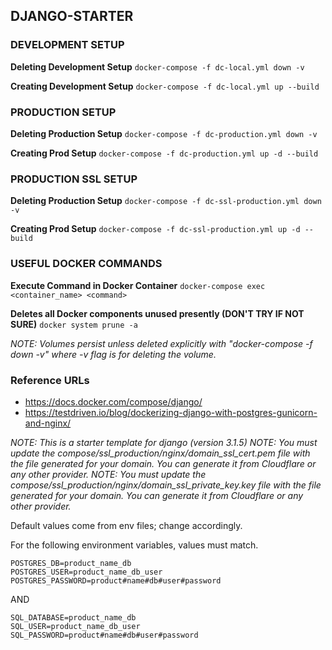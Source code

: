 ## DJANGO-STARTER

### DEVELOPMENT SETUP
**Deleting Development Setup**
`docker-compose -f dc-local.yml down -v`

**Creating Development Setup**
`docker-compose -f dc-local.yml up --build`

### PRODUCTION SETUP
**Deleting Production Setup**
`docker-compose -f dc-production.yml down -v`

**Creating Prod Setup**
`docker-compose -f dc-production.yml up -d --build`

### PRODUCTION SSL SETUP
**Deleting Production Setup**
`docker-compose -f dc-ssl-production.yml down -v`

**Creating Prod Setup**
`docker-compose -f dc-ssl-production.yml up -d --build`

### USEFUL DOCKER COMMANDS
**Execute Command in Docker Container**
`docker-compose exec <container_name> <command>`

**Deletes all Docker components unused presently (DON'T TRY IF NOT SURE)**
`docker system prune -a`

*NOTE: Volumes persist unless deleted explicitly with "docker-compose -f <yml filename> down -v" where -v flag is for deleting the volume.*

### Reference URLs
- https://docs.docker.com/compose/django/
- https://testdriven.io/blog/dockerizing-django-with-postgres-gunicorn-and-nginx/

*NOTE: This is a starter template for django (version 3.1.5)*
*NOTE: You must update the compose/ssl_production/nginx/domain_ssl_cert.pem file with the file generated for your domain. You can generate it from Cloudflare or any other provider.*
*NOTE: You must update the compose/ssl_production/nginx/domain_ssl_private_key.key file with the file generated for your domain. You can generate it from Cloudflare or any other provider.*

Default values come from env files; change accordingly.

For the following environment variables, values must match.
```
POSTGRES_DB=product_name_db
POSTGRES_USER=product_name_db_user
POSTGRES_PASSWORD=product#name#db#user#password
```
AND
```
SQL_DATABASE=product_name_db
SQL_USER=product_name_db_user
SQL_PASSWORD=product#name#db#user#password
```